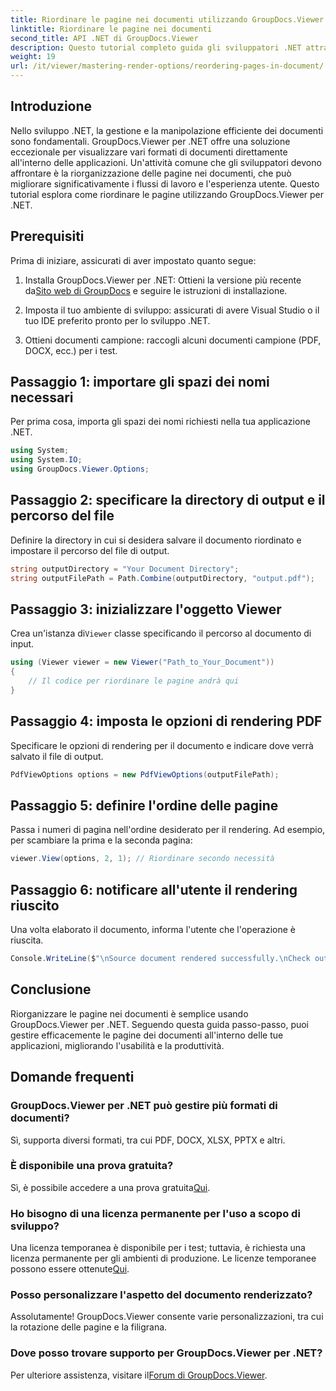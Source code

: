 ```yaml
---
title: Riordinare le pagine nei documenti utilizzando GroupDocs.Viewer per .NET
linktitle: Riordinare le pagine nei documenti
second_title: API .NET di GroupDocs.Viewer
description: Questo tutorial completo guida gli sviluppatori .NET attraverso il processo di riorganizzazione delle pagine in vari formati di documenti utilizzando GroupDocs.Viewer per .NET.
weight: 19
url: /it/viewer/mastering-render-options/reordering-pages-in-document/
---
```

## Introduzione

Nello sviluppo .NET, la gestione e la manipolazione efficiente dei documenti sono fondamentali. GroupDocs.Viewer per .NET offre una soluzione eccezionale per visualizzare vari formati di documenti direttamente all'interno delle applicazioni. Un'attività comune che gli sviluppatori devono affrontare è la riorganizzazione delle pagine nei documenti, che può migliorare significativamente i flussi di lavoro e l'esperienza utente. Questo tutorial esplora come riordinare le pagine utilizzando GroupDocs.Viewer per .NET.

## Prerequisiti

Prima di iniziare, assicurati di aver impostato quanto segue:

1.  Installa GroupDocs.Viewer per .NET: Ottieni la versione più recente da[Sito web di GroupDocs](https://releases.groupdocs.com/viewer/net/) e seguire le istruzioni di installazione.
   
2. Imposta il tuo ambiente di sviluppo: assicurati di avere Visual Studio o il tuo IDE preferito pronto per lo sviluppo .NET.

3. Ottieni documenti campione: raccogli alcuni documenti campione (PDF, DOCX, ecc.) per i test.

## Passaggio 1: importare gli spazi dei nomi necessari

Per prima cosa, importa gli spazi dei nomi richiesti nella tua applicazione .NET.

```csharp
using System;
using System.IO;
using GroupDocs.Viewer.Options;
```

## Passaggio 2: specificare la directory di output e il percorso del file

Definire la directory in cui si desidera salvare il documento riordinato e impostare il percorso del file di output.

```csharp
string outputDirectory = "Your Document Directory";
string outputFilePath = Path.Combine(outputDirectory, "output.pdf");
```

## Passaggio 3: inizializzare l'oggetto Viewer

 Crea un'istanza di`Viewer` classe specificando il percorso al documento di input.

```csharp
using (Viewer viewer = new Viewer("Path_to_Your_Document"))
{
    // Il codice per riordinare le pagine andrà qui
}
```

## Passaggio 4: imposta le opzioni di rendering PDF

Specificare le opzioni di rendering per il documento e indicare dove verrà salvato il file di output.

```csharp
PdfViewOptions options = new PdfViewOptions(outputFilePath);
```

## Passaggio 5: definire l'ordine delle pagine

Passa i numeri di pagina nell'ordine desiderato per il rendering. Ad esempio, per scambiare la prima e la seconda pagina:

```csharp
viewer.View(options, 2, 1); // Riordinare secondo necessità
```

## Passaggio 6: notificare all'utente il rendering riuscito

Una volta elaborato il documento, informa l'utente che l'operazione è riuscita.

```csharp
Console.WriteLine($"\nSource document rendered successfully.\nCheck output in {outputDirectory}.");
```

## Conclusione

Riorganizzare le pagine nei documenti è semplice usando GroupDocs.Viewer per .NET. Seguendo questa guida passo-passo, puoi gestire efficacemente le pagine dei documenti all'interno delle tue applicazioni, migliorando l'usabilità e la produttività.

## Domande frequenti

### GroupDocs.Viewer per .NET può gestire più formati di documenti?
Sì, supporta diversi formati, tra cui PDF, DOCX, XLSX, PPTX e altri.

### È disponibile una prova gratuita?
 Sì, è possibile accedere a una prova gratuita[Qui](https://releases.groupdocs.com/).

### Ho bisogno di una licenza permanente per l'uso a scopo di sviluppo?
 Una licenza temporanea è disponibile per i test; tuttavia, è richiesta una licenza permanente per gli ambienti di produzione. Le licenze temporanee possono essere ottenute[Qui](https://purchase.groupdocs.com/temporary-license/).

### Posso personalizzare l'aspetto del documento renderizzato?
Assolutamente! GroupDocs.Viewer consente varie personalizzazioni, tra cui la rotazione delle pagine e la filigrana.

### Dove posso trovare supporto per GroupDocs.Viewer per .NET?
 Per ulteriore assistenza, visitare il[Forum di GroupDocs.Viewer](https://forum.groupdocs.com/c/viewer/9).